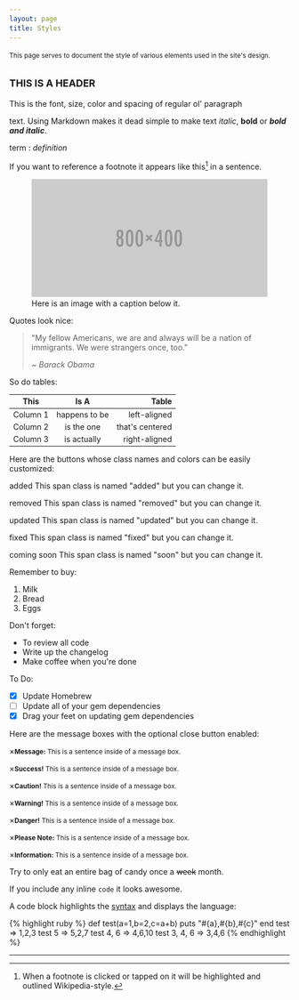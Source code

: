 ```yaml
---
layout: page
title: Styles
---
```


<p class="message">
  <small>This page serves to document the style of various elements used in the site's design.</small>
</p>

## <small>THIS IS A HEADER</small>

This is the font, size, color and spacing of regular ol' paragraph <p> text. Using Markdown makes it dead simple
to make text *italic*, **bold** or ***bold and italic***.

term
: *definition*

If you want to reference a footnote it appears like this[^1] in a sentence.

<figure>
  <img src="/assets/test.png" alt="Testing">
  <figcaption>Here is an image with a caption below it.</figcaption>
</figure>

Quotes look nice:

>"My fellow Americans, we are and always will be a nation of immigrants. We were strangers once, too."
>
><cite>~ Barack Obama</cite>

So do tables:

| This          | Is A          | Table |
| ------------- |:-------------:| -----:|
| Column 1      | happens to be | left-aligned |
| Column 2      | is the one    |  that's centered |
| Column 3      | is actually    |    right-aligned |

Here are the buttons whose class names and colors can be easily customized:

<span class="added">added</span> This span class is named "added" but you can change it.

<span class="removed">removed</span> This span class is named "removed" but you can change it.

<span class="updated">updated</span> This span class is named "updated" but you can change it.

<span class="fixed">fixed</span> This span class is named "fixed" but you can change it.

<span class="soon">coming soon</span> This span class is named "soon" but you can change it.


Remember to buy:
1. Milk
2. Bread
3. Eggs

Don't forget:
- To review all code
- Write up the changelog
- Make coffee when you're done

To Do:
- [x] Update Homebrew
- [ ] Update all of your gem dependencies
- [x] Drag your feet on updating gem dependencies 

Here are the message boxes with the optional close button enabled:

<p class="message"><span class="closebtn" onclick="this.parentElement.style.display='none';">&times;</span><small><b>Message:</b> This is a sentence inside of a message box.</small></p>
<p class="green"><span class="closebtn" onclick="this.parentElement.style.display='none';">&times;</span><small><b>Success!</b> This is a sentence inside of a message box.</small></p>
<p class="yellow"><span class="closebtn" onclick="this.parentElement.style.display='none';">&times;</span><small><b>Caution!</b> This is a sentence inside of a message box.</small></p>
<p class="orange"><span class="closebtn" onclick="this.parentElement.style.display='none';">&times;</span><small><b>Warning!</b> This is a sentence inside of a message box.</small></p>
<p class="red"><span class="closebtn" onclick="this.parentElement.style.display='none';">&times;</span><small><b>Danger!</b> This is a sentence inside of a message box.</small></p>
<p class="purple"><span class="closebtn" onclick="this.parentElement.style.display='none';">&times;</span><small><b>Please Note:</b> This is a sentence inside of a message box.</small></p>
<p class="blue"><span class="closebtn" onclick="this.parentElement.style.display='none';">&times;</span><small><b>Information:</b> This is a sentence inside of a message box.</small></p>

Try to only eat an entire bag of candy once a ~~week~~ month.

If you include any inline `code` it looks awesome.

A code block highlights the [syntax](https://en.wikipedia.org/wiki/Syntax_(programming_languages)) and displays the language:

{% highlight ruby %}
def test(a=1,b=2,c=a+b)
  puts "#{a},#{b},#{c}"
end
test        =>  1,2,3
test 5      =>  5,2,7
test 4, 6   =>  4,6,10
test 3, 4, 6   =>  3,4,6
{% endhighlight %}

 

***

[^1]: When a footnote is clicked or tapped on it will be highlighted and outlined Wikipedia-style.